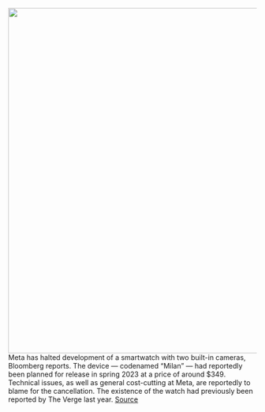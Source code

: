 <img src='https://cdn.vox-cdn.com/thumbor/Gt5yG45yqmHZ4JR2wLuEL_uI3k4=/0x0:2200x1466/1200x800/filters:focal(924x557:1276x909)/cdn.vox-cdn.com/uploads/chorus_image/image/70958678/_1x_1.0.jpg' width='700px' /><br/>
Meta has halted development of a smartwatch with two built-in cameras, Bloomberg reports. The device — codenamed “Milan” — had reportedly been planned for release in spring 2023 at a price of around $349. Technical issues, as well as general cost-cutting at Meta, are reportedly to blame for the cancellation. The existence of the watch had previously been reported by The Verge last year.
<a href='https://www.theverge.com/2022/6/9/23160921/meta-dual-camera-smartwatch-activity-tracker-metaverse-controller'> Source <a/>